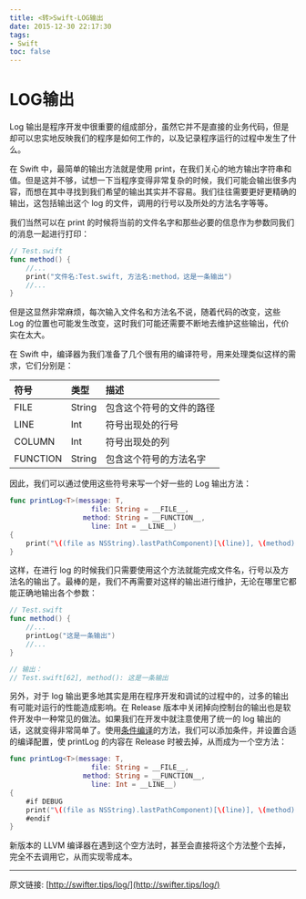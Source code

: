 ```yaml
---
title: <转>Swift-LOG输出
date: 2015-12-30 22:17:30
tags:
- Swift
toc: false
---
```


# LOG输出

Log 输出是程序开发中很重要的组成部分，虽然它并不是直接的业务代码，但是却可以忠实地反映我们的程序是如何工作的，以及记录程序运行的过程中发生了什么。

在 Swift 中，最简单的输出方法就是使用 print，在我们关心的地方输出字符串和值。但是这并不够，试想一下当程序变得非常复杂的时候，我们可能会输出很多内容，而想在其中寻找到我们希望的输出其实并不容易。我们往往需要更好更精确的输出，这包括输出这个 log 的文件，调用的行号以及所处的方法名字等等。

我们当然可以在 print 的时候将当前的文件名字和那些必要的信息作为参数同我们的消息一起进行打印：

```swift
// Test.swift
func method() {  
    //...
    print("文件名:Test.swift, 方法名:method，这是一条输出")
    //...
}
```

<!--more-->
但是这显然非常麻烦，每次输入文件名和方法名不说，随着代码的改变，这些 Log 的位置也可能发生改变，这时我们可能还需要不断地去维护这些输出，代价实在太大。

在 Swift 中，编译器为我们准备了几个很有用的编译符号，用来处理类似这样的需求，它们分别是：

|符号|类型|描述|
|:--|:--|:--|
|FILE|String|包含这个符号的文件的路径|
|LINE|	Int|	符号出现处的行号|
|COLUMN	|Int	|符号出现处的列|
|FUNCTION	|String|	包含这个符号的方法名字|

因此，我们可以通过使用这些符号来写一个好一些的 Log 输出方法：

```swift
func printLog<T>(message: T,  
                    file: String = __FILE__,
                  method: String = __FUNCTION__,
                    line: Int = __LINE__)
{
    print("\((file as NSString).lastPathComponent)[\(line)], \(method): \(message)")
}
```

这样，在进行 log 的时候我们只需要使用这个方法就能完成文件名，行号以及方法名的输出了。最棒的是，我们不再需要对这样的输出进行维护，无论在哪里它都能正确地输出各个参数：

```swift
// Test.swift
func method() {  
    //...
    printLog("这是一条输出")
    //...
}

// 输出：
// Test.swift[62], method(): 这是一条输出
```

另外，对于 log 输出更多地其实是用在程序开发和调试的过程中的，过多的输出有可能对运行的性能造成影响。在 Release 版本中关闭掉向控制台的输出也是软件开发中一种常见的做法。如果我们在开发中就注意使用了统一的 log 输出的话，这就变得非常简单了。使用[条件编译](http://swifter.tips/condition-compile)的方法，我们可以添加条件，并设置合适的编译配置，使 printLog 的内容在 Release 时被去掉，从而成为一个空方法：

```swift
func printLog<T>(message: T,  
                    file: String = __FILE__,
                  method: String = __FUNCTION__,
                    line: Int = __LINE__)
{
    #if DEBUG
    print("\((file as NSString).lastPathComponent)[\(line)], \(method): \(message)")
    #endif
}
```

新版本的 LLVM 编译器在遇到这个空方法时，甚至会直接将这个方法整个去掉，完全不去调用它，从而实现零成本。

---
原文链接: [http://swifter.tips/log/](http://swifter.tips/log/)


